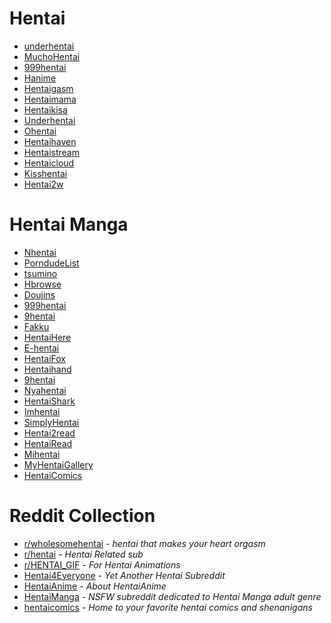 # Hentai 

* [underhentai](https://www.underhentai.net/)
* [MuchoHentai](https://MuchoHentai.com)
* [999hentai](https://999hentai.com/hentai-anime)
* [Hanime](https://Hanime.tv)
* [Hentaigasm](https://hentaigasm.com)
* [Hentaimama](https://hentaimama.com/)
* [Hentaikisa](https://hentaikisa.com)
* [Underhentai](https://underhentai.net)
* [Ohentai](https://ohentai.org)
* [Hentaihaven](https://hentaihaven.red/)
* [Hentaistream](https://hentaistream.moe/)
* [Hentaicloud](https://www.hentaicloud.com/)
* [Kisshentai](https://kisshentai.net/)
* [Hentai2w](https://hentai2w.com/)


# Hentai Manga

* [Nhentai](https://nhentai.net)
* [PorndudeList](https://theporndude.com/hentai-manga-sites)
* [tsumino](https://tsumino.com)
* [Hbrowse](https://hbrowse.com/)
* [Doujins](https://doujins.com/)
* [999hentai](https://999hentai.com/hentai-manga)
* [9hentai](https://9hentai.com/)
* [Fakku](https://fakku.net/)
* [HentaiHere](https://hentaihere.com/)
* [E-hentai](https://e-hentai.org/)
* [HentaiFox](https://hentaifox.com/)
* [Hentaihand](https://hentaihand.com/en/)
* [9hentai](https://9hentai.to/)
* [Nyahentai](https://nyahentai.com/)
* [HentaiShark](https://www.hentaishark.com/)
* [Imhentai](https://imhentai.xxx/)
* [SimplyHentai](https://simplyhentai.org/)
* [Hentai2read](https://hentai2read.com/)
* [HentaiRead](https://hentairead.com/)
* [Mihentai](https://mihentai.com/)
* [MyHentaiGallery](https://myhentaigallery.com/)
* [HentaiComics](https://myhentaicomics.com/)

# Reddit Collection


* [r/wholesomehentai](https://www.reddit.com/r/wholesomehentai) - *hentai that makes your heart orgasm*
* [r/hentai](https://www.reddit.com/r/hentai) - *Hentai Related sub*
* [r/HENTAI_GIF](https://www.reddit.com/r/HENTAI_GIF) - *For Hentai Animations*
* [Hentai4Everyone](https://www.reddit.com/r/Hentai4Everyone) - *Yet Another Hentai Subreddit*
* [HentaiAnime](https://www.reddit.com/r/HentaiAnime) - *About HentaiAnime*
* [HentaiManga](https://www.reddit.com/r/HentaiManga) - *NSFW subreddit dedicated to Hentai Manga adult genre*
* [hentaicomics](https://www.reddit.com/r/hentaicomics) - *Home to your favorite hentai comics and shenanigans*
